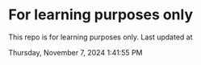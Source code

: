 # For learning purposes only
This repo is for learning purposes only.
Last updated at

Thursday, November 7, 2024 1:41:55 PM

